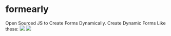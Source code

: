# formearly
Open Sourced JS to Create Forms Dynamically.
Create Dynamic Forms Like these:
<img src="https://img.techpowerup.org/201014/screenshot-2020-10-12-create-test.png">
<img src="https://img.techpowerup.org/201014/screenshot-2020-10-12-create-test-1.png">
